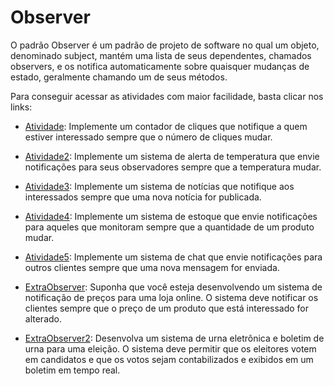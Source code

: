 # Observer

O padrão Observer é um padrão de projeto de software no qual um objeto, denominado subject, mantém uma lista de seus dependentes, chamados observers, e os notifica automaticamente sobre quaisquer mudanças de estado, geralmente chamando um de seus métodos.

Para conseguir acessar as atividades com maior facilidade, basta clicar nos links:

- [Atividade](https://github.com/MCossetti/padroes-de-projeto-de-software/tree/main/Observer/Atividade): Implemente um contador de cliques que notifique a quem estiver interessado sempre que o número de cliques mudar.
  
- [Atividade2](https://github.com/MCossetti/padroes-de-projeto-de-software/tree/main/Observer/Atividade2): Implemente um sistema de alerta de temperatura que envie notificações para seus observadores sempre que a temperatura mudar.
  
- [Atividade3](https://github.com/MCossetti/padroes-de-projeto-de-software/tree/main/Observer/Atividade3): Implemente um sistema de notícias que notifique aos interessados sempre que uma nova notícia for publicada.
  
- [Atividade4](https://github.com/MCossetti/padroes-de-projeto-de-software/tree/main/Observer/Atividade4): Implemente um sistema de estoque que envie notificações para aqueles que monitoram sempre que a quantidade de um produto mudar.
  
- [Atividade5](https://github.com/MCossetti/padroes-de-projeto-de-software/tree/main/Observer/Atividade5): Implemente um sistema de chat que envie notificações para outros clientes sempre que uma nova mensagem for enviada.

- [ExtraObserver](https://github.com/MCossetti/padroes-de-projeto-de-software/tree/main/Observer/ExtraObserver): Suponha que você esteja desenvolvendo um sistema de notificação de preços para uma loja online. O sistema deve notificar os clientes sempre que o preço de um produto que está interessado for alterado.

- [ExtraObserver2](https://github.com/MCossetti/padroes-de-projeto-de-software/tree/main/Observer/ExtraObserver2): Desenvolva um sistema de urna eletrônica e boletim de urna para uma eleição. O sistema deve permitir que os eleitores votem em candidatos e que os votos sejam contabilizados e exibidos em um boletim em tempo real.
